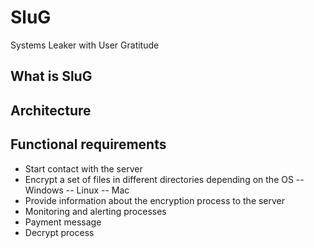 # SluG
Systems Leaker with User Gratitude 

## What is SluG

## Architecture

## Functional requirements
- Start contact with the server
- Encrypt a set of files in different directories depending on the OS
-- Windows
-- Linux
-- Mac
- Provide information about the encryption process to the server
- Monitoring and alerting processes
- Payment message
- Decrypt process
